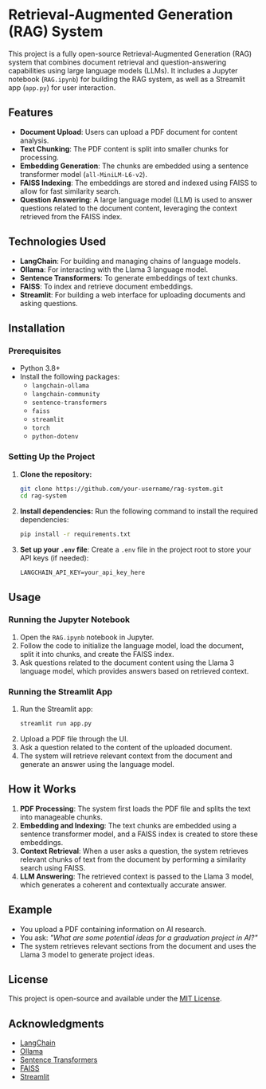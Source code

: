 # Retrieval-Augmented Generation (RAG) System

This project is a fully open-source Retrieval-Augmented Generation (RAG) system that combines document retrieval and question-answering capabilities using large language models (LLMs). It includes a Jupyter notebook (`RAG.ipynb`) for building the RAG system, as well as a Streamlit app (`app.py`) for user interaction.

## Features
- **Document Upload**: Users can upload a PDF document for content analysis.
- **Text Chunking**: The PDF content is split into smaller chunks for processing.
- **Embedding Generation**: The chunks are embedded using a sentence transformer model (`all-MiniLM-L6-v2`).
- **FAISS Indexing**: The embeddings are stored and indexed using FAISS to allow for fast similarity search.
- **Question Answering**: A large language model (LLM) is used to answer questions related to the document content, leveraging the context retrieved from the FAISS index.

## Technologies Used
- **LangChain**: For building and managing chains of language models.
- **Ollama**: For interacting with the Llama 3 language model.
- **Sentence Transformers**: To generate embeddings of text chunks.
- **FAISS**: To index and retrieve document embeddings.
- **Streamlit**: For building a web interface for uploading documents and asking questions.

## Installation

### Prerequisites
- Python 3.8+
- Install the following packages:
  - `langchain-ollama`
  - `langchain-community`
  - `sentence-transformers`
  - `faiss`
  - `streamlit`
  - `torch`
  - `python-dotenv`

### Setting Up the Project

1. **Clone the repository:**
   ```bash
   git clone https://github.com/your-username/rag-system.git
   cd rag-system
   ```

2. **Install dependencies:**
   Run the following command to install the required dependencies:
   ```bash
   pip install -r requirements.txt
   ```

3. **Set up your `.env` file**:
   Create a `.env` file in the project root to store your API keys (if needed):
   ```
   LANGCHAIN_API_KEY=your_api_key_here
   ```

## Usage

### Running the Jupyter Notebook
1. Open the `RAG.ipynb` notebook in Jupyter.
2. Follow the code to initialize the language model, load the document, split it into chunks, and create the FAISS index.
3. Ask questions related to the document content using the Llama 3 language model, which provides answers based on retrieved context.

### Running the Streamlit App
1. Run the Streamlit app:
   ```bash
   streamlit run app.py
   ```
2. Upload a PDF file through the UI.
3. Ask a question related to the content of the uploaded document.
4. The system will retrieve relevant context from the document and generate an answer using the language model.

## How it Works

1. **PDF Processing**: The system first loads the PDF file and splits the text into manageable chunks.
2. **Embedding and Indexing**: The text chunks are embedded using a sentence transformer model, and a FAISS index is created to store these embeddings.
3. **Context Retrieval**: When a user asks a question, the system retrieves relevant chunks of text from the document by performing a similarity search using FAISS.
4. **LLM Answering**: The retrieved context is passed to the Llama 3 model, which generates a coherent and contextually accurate answer.

## Example

- You upload a PDF containing information on AI research.
- You ask: _"What are some potential ideas for a graduation project in AI?"_
- The system retrieves relevant sections from the document and uses the Llama 3 model to generate project ideas.

## License
This project is open-source and available under the [MIT License](LICENSE).

## Acknowledgments
- [LangChain](https://www.langchain.com/)
- [Ollama](https://www.ollama.com/)
- [Sentence Transformers](https://huggingface.co/sentence-transformers)
- [FAISS](https://github.com/facebookresearch/faiss)
- [Streamlit](https://streamlit.io/)

